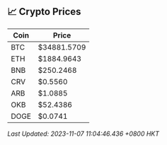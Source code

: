 ## 📈 Crypto Prices

| Coin | Price |
| ---- | ----- |
| BTC | $34881.5709 |
| ETH | $1884.9643 |
| BNB | $250.2468 |
| CRV | $0.5560 |
| ARB | $1.0885 |
| OKB | $52.4386 |
| DOGE | $0.0741 |

_Last Updated: 2023-11-07 11:04:46.436 +0800 HKT_